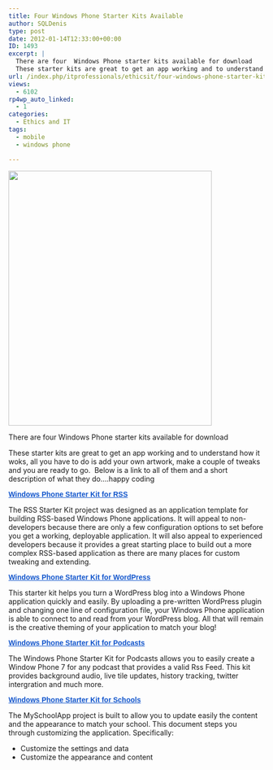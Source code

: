 ```yaml
---
title: Four Windows Phone Starter Kits Available
author: SQLDenis
type: post
date: 2012-01-14T12:33:00+00:00
ID: 1493
excerpt: |
  There are four  Windows Phone starter kits available for download
  These starter kits are great to get an app working and to understand how it woks, all you have to do is add your own artwork, make a couple of tweaks and you are ready to go.  Below is a&hellip;
url: /index.php/itprofessionals/ethicsit/four-windows-phone-starter-kits/
views:
  - 6102
rp4wp_auto_linked:
  - 1
categories:
  - Ethics and IT
tags:
  - mobile
  - windows phone

---
```

<div class="image_block">
  <a href="/wp-content/uploads/users/SQLDenis/starterkits.jpg?mtime=1326552308"><img alt="" src="/wp-content/uploads/users/SQLDenis/starterkits.jpg?mtime=1326552308" width="400" height="501" /></a>
</div>

There are four Windows Phone starter kits available for download

These starter kits are great to get an app working and to understand how it woks, all you have to do is add your own artwork, make a couple of tweaks and you are ready to go.  Below is a link to all of them and a short description of what they do&#8230;.happy coding

<a style="color: #1155cc; font-family: arial, sans-serif; line-height: normal;" href="http://code.msdn.microsoft.com/Windows-Phone-Starter-Kit-390ee0ef" target="_blank"><strong>Windows Phone Starter Kit for RSS</strong></a> <span style="font-family: arial, sans-serif; line-height: normal;"></span>

 <span style="font-family: arial, sans-serif; line-height: normal;"></span> The RSS Starter Kit project was designed as an application template for building RSS-based Windows Phone applications. It will appeal to non-developers because there are only a few configuration options to set before you get a working, deployable application. It will also appeal to experienced developers because it provides a great starting place to build out a more complex RSS-based application as there are many places for custom tweaking and extending.

<a style="color: #1155cc; font-family: arial, sans-serif; line-height: normal;" href="http://aka.ms/wpskwordpress" target="_blank"><strong>Windows Phone Starter Kit for WordPress</strong></a> <span style="font-family: arial, sans-serif; line-height: normal;"></span>

This starter kit helps you turn a WordPress blog into a Windows Phone application quickly and easily. By uploading a pre-written WordPress plugin and changing one line of configuration file, your Windows Phone application is able to connect to and read from your WordPress blog. All that will remain is the creative theming of your application to match your blog!

<a style="color: #1155cc; font-family: arial, sans-serif; line-height: normal;" href="http://aka.ms/wpskpodcasts" target="_blank"><strong>Windows Phone Starter Kit for Podcasts</strong></a> <span style="font-family: arial, sans-serif; line-height: normal;"></span>

The Windows Phone Starter Kit for Podcasts allows you to easily create a Window Phone 7 for any podcast that provides a valid Rss Feed. This kit provides background audio, live tile updates, history tracking, twitter intergration and much more.

<a style="color: #1155cc; font-family: arial, sans-serif; line-height: normal;" href="http://aka.ms/wpskschools" target="_blank"><strong>Windows Phone Starter Kit for Schools</strong></a>

The MySchoolApp project is built to allow you to update easily the content and the appearance to match your school. This document steps you through customizing the application. Specifically:

  * Customize the settings and data
  * Customize the appearance and content
